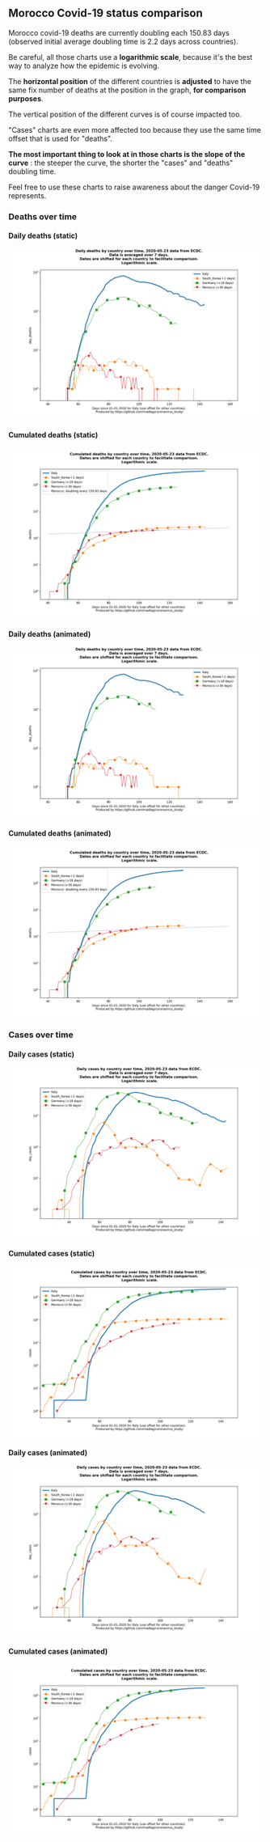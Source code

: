 ## Morocco Covid-19 status comparison 

Morocco covid-19 deaths are currently doubling each 150.83 days (observed initial average doubling time is 2.2 days across countries).



Be careful, all those charts use a **logarithmic scale**, because it's the best way to analyze how the epidemic is evolving.
 
The **horizontal position** of the different countries is **adjusted** to have the same fix number of deaths at the position in the graph, **for comparison purposes**.

The vertical position of the different curves is of course impacted too.

"Cases" charts are even more affected too because they use the same time offset that is used for "deaths".

**The most important thing to look at in those charts is the slope of the curve** : the steeper the curve, the shorter the "cases" and "deaths" doubling time.

Feel free to use these charts to raise awareness about the danger Covid-19 represents. 


 
### Deaths over time
 
#### Daily deaths (static)
![Morocco covid-19 daily deaths static chart](https://raw.githubusercontent.com/madlag/coronavirus_study/master/notebooks/graphs/2020-05-23/countries/Morocco/2020-05-23_Morocco_day_deaths.png "Morocco covid-19 day_deaths static chart")   
 
#### Cumulated deaths (static)
![Morocco covid-19 cumulated deaths static chart](https://raw.githubusercontent.com/madlag/coronavirus_study/master/notebooks/graphs/2020-05-23/countries/Morocco/2020-05-23_Morocco_deaths.png "Morocco covid-19 deaths static chart")   
 
#### Daily deaths (animated)
![Morocco covid-19 daily deaths animated chart](https://raw.githubusercontent.com/madlag/coronavirus_study/master/notebooks/graphs/2020-05-23/countries/Morocco/2020-05-23_Morocco_day_deaths.gif "Morocco covid-19 day_deaths animated chart")   
 
#### Cumulated deaths (animated)
![Morocco covid-19 cumulated deaths animated chart](https://raw.githubusercontent.com/madlag/coronavirus_study/master/notebooks/graphs/2020-05-23/countries/Morocco/2020-05-23_Morocco_deaths.gif "Morocco covid-19 deaths animated chart")   

 
### Cases over time
 
#### Daily cases (static)
![Morocco covid-19 daily cases static chart](https://raw.githubusercontent.com/madlag/coronavirus_study/master/notebooks/graphs/2020-05-23/countries/Morocco/2020-05-23_Morocco_day_cases.png "Morocco covid-19 day_cases static chart")   
 
#### Cumulated cases (static)
![Morocco covid-19 cumulated cases static chart](https://raw.githubusercontent.com/madlag/coronavirus_study/master/notebooks/graphs/2020-05-23/countries/Morocco/2020-05-23_Morocco_cases.png "Morocco covid-19 cases static chart")   
 
#### Daily cases (animated)
![Morocco covid-19 daily cases animated chart](https://raw.githubusercontent.com/madlag/coronavirus_study/master/notebooks/graphs/2020-05-23/countries/Morocco/2020-05-23_Morocco_day_cases.gif "Morocco covid-19 day_cases animated chart")   
 
#### Cumulated cases (animated)
![Morocco covid-19 cumulated cases animated chart](https://raw.githubusercontent.com/madlag/coronavirus_study/master/notebooks/graphs/2020-05-23/countries/Morocco/2020-05-23_Morocco_cases.gif "Morocco covid-19 cases animated chart")   

